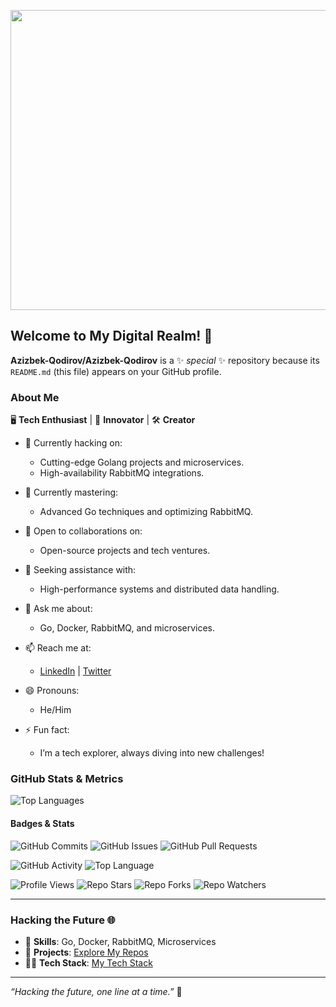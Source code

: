 <!-- Header Image -->
<p align="center">
  <img src="https://cdn-images-1.medium.com/fit/t/1600/480/1*30aoNxlSnaYrLhBT0O1lzw.png" alt="Golang Header" width="1140" height="480">
</p>


## Welcome to My Digital Realm! 👾

**Azizbek-Qodirov/Azizbek-Qodirov** is a ✨ _special_ ✨ repository because its `README.md` (this file) appears on your GitHub profile.

### About Me

🖥️ **Tech Enthusiast** | 🚀 **Innovator** | 🛠️ **Creator**

- 🔭 Currently hacking on:
  - Cutting-edge Golang projects and microservices.
  - High-availability RabbitMQ integrations.

- 🌱 Currently mastering:
  - Advanced Go techniques and optimizing RabbitMQ.

- 👯 Open to collaborations on:
  - Open-source projects and tech ventures.

- 🤔 Seeking assistance with:
  - High-performance systems and distributed data handling.

- 💬 Ask me about:
  - Go, Docker, RabbitMQ, and microservices.

- 📫 Reach me at:
  - [LinkedIn](https://www.linkedin.com/in/azizbek-qodirov) | [Twitter](https://twitter.com/azizbek_qodirov)

- 😄 Pronouns:
  - He/Him

- ⚡ Fun fact:
  - I’m a tech explorer, always diving into new challenges!

### GitHub Stats & Metrics

<img src="https://github-readme-stats.vercel.app/api/top-langs/?username=Azizbek-Qodirov&theme=radical" alt="Top Languages" />

#### Badges & Stats

![GitHub Commits](https://img.shields.io/github/commit-activity/m/Azizbek-Qodirov/Azizbek-Qodirov?color=purple&style=for-the-badge&logo=github)
![GitHub Issues](https://img.shields.io/github/issues/Azizbek-Qodirov/Azizbek-Qodirov?color=red&style=for-the-badge&logo=github)
![GitHub Pull Requests](https://img.shields.io/github/issues-pr/Azizbek-Qodirov/Azizbek-Qodirov?color=green&style=for-the-badge&logo=github)

![GitHub Activity](https://img.shields.io/github/commit-activity/w/Azizbek-Qodirov/Azizbek-Qodirov?color=blue&style=for-the-badge&logo=github)
![Top Language](https://img.shields.io/github/languages/top/Azizbek-Qodirov/Azizbek-Qodirov?color=orange&style=for-the-badge&logo=github)

![Profile Views](https://komarev.com/ghpvc/?username=Azizbek-Qodirov&color=blue&style=flat-square)
![Repo Stars](https://img.shields.io/github/stars/Azizbek-Qodirov/Azizbek-Qodirov?color=gold&style=for-the-badge&logo=github)
![Repo Forks](https://img.shields.io/github/forks/Azizbek-Qodirov/Azizbek-Qodirov?color=blue&style=for-the-badge&logo=github)
![Repo Watchers](https://img.shields.io/github/watchers/Azizbek-Qodirov/Azizbek-Qodirov?color=purple&style=for-the-badge&logo=github)

---

### Hacking the Future 🌐

- 🧠 **Skills**: Go, Docker, RabbitMQ, Microservices
- 💼 **Projects**: [Explore My Repos](https://github.com/Azizbek-Qodirov)
- 🕵️‍♂️ **Tech Stack**: [My Tech Stack](https://github.com/Azizbek-Qodirov/tech-stack)

---

_“Hacking the future, one line at a time.”_ 🖤
